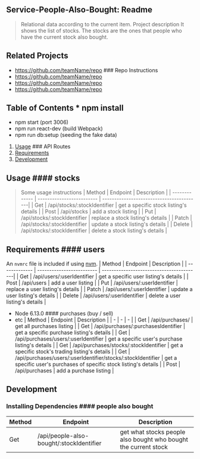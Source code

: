 ## Service-People-Also-Bought: Readme
> Relational data according to the current item.
 > Project description	It shows the list of stocks. The stocks are the ones that people who have the current stock also bought.
 ## Related Projects	
   - https://github.com/teamName/repo	### Repo Instructions
  - https://github.com/teamName/repo	
  - https://github.com/teamName/repo	
  - https://github.com/teamName/repo	
 ## Table of Contents	* npm install
* npm start (port 3006)
* npm run react-dev (build Webpack)
* npm run db:setup (seeding the fake data)
 1. [Usage](#Usage)	### API Routes
1. [Requirements](#requirements)	
1. [Development](#development)	
 ## Usage	#### stocks
 > Some usage instructions	|     Method    |          Endpoint          |                     Description          |
| ------------- | -------------------------  | -----------------------------------------|
|      Get      | /api/stocks/:stockIdentifier | get a specific stock listing's details    |
|      Post     |        /api/stocks         | add a stock listing                       |
|      Put      | /api/stocks/:stockIdentifier | replace a stock listing's details         |
|     Patch     | /api/stocks/:stockIdentifier | update a stock listing's details          |
|     Delete    | /api/stocks/:stockIdentifier | delete a stock listing's details          |
 ## Requirements	#### users
 An `nvmrc` file is included if using [nvm](https://github.com/creationix/nvm).	|     Method    |          Endpoint          |                     Description          |
| ------------- | -------------------------  | -----------------------------------------|
|      Get      | /api/users/:userIdentifier | get a specific user listing's details    |
|      Post     |        /api/users         | add a user listing                       |
|      Put      | /api/users/:userIdentifier | replace a user listing's details         |
|     Patch     | /api/users/:userIdentifier | update a user listing's details          |
|     Delete    | /api/users/:userIdentifier | delete a user listing's details          |
 - Node 6.13.0	#### purchases (buy / sell)
- etc	| Method | Endpoint | Description |
| - | - | - |
| Get | /api/purchases/ | get all purchases listing |
| Get | /api/purchases/:purchasesIdentifier | get a specific purchase listing's details |
| Get | /api/purchases/users/:userIdentifier | get a specific user's purchase listing's details  |
| Get | /api/purchases/stocks/:stockIdentifier | get a specific stock's trading listing's details |
| Get | /api/purchases/users/:userIdentifier/stocks/:stockIdentifier | get a specific user's purchases of specific stock listing's details |
| Post | /api/purchases | add a purchase listing |
 ## Development	
 ### Installing Dependencies	#### people also bought
| Method | Endpoint | Description |
| - | - | - |
| Get | /api/people-also-bought/:stockIdentifier | get what stocks people also bought who bought the current stock
